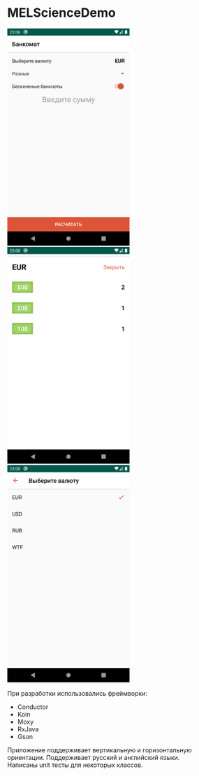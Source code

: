 # MELScienceDemo
<img src="img/img_1.png"  width="280"> <img src="img/img_2.png" width="280">  <img src="img/img_3.png" width="280">

При разработки использовались фреймворки:
- Conductor
- Koin
- Moxy
- RxJava
- Gson

Приложение поддерживает вертикальную и горизонтальную ориентации. Поддерживает русский и английский языки.  
Написаны unit тесты для некоторых классов.
